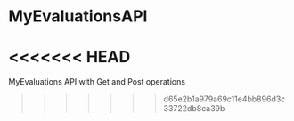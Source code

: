# MyEvaluationsAPI
<<<<<<< HEAD
=======
MyEvaluations API with Get and Post operations
>>>>>>> d65e2b1a979a69c11e4bb896d3c33722db8ca39b
